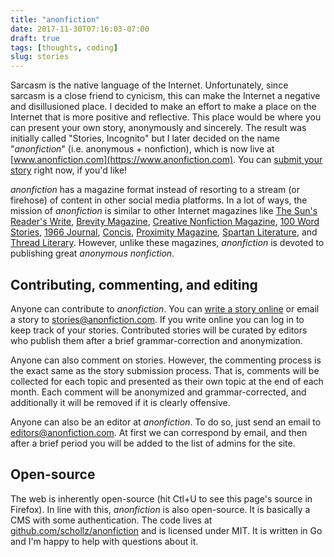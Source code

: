 ```yaml
---
title: "anonfiction"
date: 2017-11-30T07:16:03-07:00
draft: true
tags: [thoughts, coding]
slug: stories
---
```


Sarcasm is the native language of the Internet. Unfortunately, since sarcasm is a close friend to cynicism, this can make the Internet a negative and disillusioned place. I decided to make an effort to make a place on the Internet that is more positive and reflective. This place would be where you can present your own story, anonymously and sincerely. The result was initially called "Stories, Incognito" but I later decided on the name "*anonfiction*" (i.e. anonymous + nonfiction), which is now live at [www.anonfiction.com](https://www.anonfiction.com). You can [submit your story](https://www.anonfiction.com/write) right now, if you'd like!

*anonfiction* has a magazine format instead of resorting to a stream (or firehose) of content in other social media platforms. In a lot of ways, the mission of *anonfiction* is similar to other Internet magazines like [The Sun's Reader's Write], [Brevity
Magazine], [Creative Nonfiction Magazine], [100 Word Stories], [1966
Journal], [Concis], [Proximity Magazine], [Spartan Literature], and
[Thread Literary]. However, unlike these magazines, *anonfiction* is devoted to
publishing great *anonymous* *nonfiction*.

## Contributing, commenting, and editing 

Anyone can contribute to *anonfiction*. You can [write a story online](https://www.anonfiction.com/write) or email a story to [stories@anonfiction.com](mailto:stories@anonfiction.com). If you write online you can log in to keep track of your stories. Contributed stories will be curated by editors who publish them after a brief grammar-correction and anonymization. 

Anyone can also comment on stories. However, the commenting process is the exact same as the story submission process. That is, comments will be collected for each topic and presented as their own topic at the end of each month. Each comment will be anonymized and grammar-corrected, and additionally it will be removed if it is clearly offensive.

Anyone can also be an editor at *anonfiction*. To do so, just send an email to [editors@anonfiction.com](mailto:editors@anonfiction.com). At first we can correspond by email, and then after a brief period you will be added to the list of admins for the site.

## Open-source

The web is inherently open-source (hit Ctl+U to see this page's source in Firefox). In line with this, *anonfiction* is also open-source. It is basically a CMS with some authentication. The code lives at [github.com/schollz/anonfiction](https://github.com/schollz/anonfiction) and is licensed under MIT. It is written in Go and I'm happy to help with questions about it.

  [The Sun's Reader's Write]: https://www.thesunmagazine.org/submit#readers-write
  [Brevity Magazine]: http://brevitymag.com
  [Creative Nonfiction Magazine]: https://www.creativenonfiction.org
  [100 Word Stories]: http://www.100wordstory.org
  [1966 Journal]: https://1966journal.org
  [Concis]: https://concis.io
  [Proximity Magazine]: http://proximitymagazine.org
  [Spartan Literature]: https://spartanlit.com
  [Thread Literary]: http://threadliterary.com
